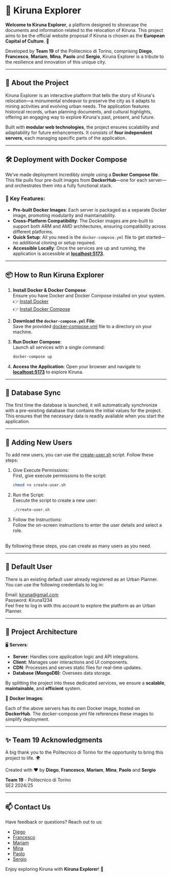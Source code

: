 # 🌌 Kiruna Explorer

**Welcome to Kiruna Explorer**, a platform designed to showcase the documents and information related to the relocation of Kiruna. This project aims to be the official website proposal if Kiruna is chosen as the **European Capital of Culture**. 🌟

Developed by **Team 19** of the Politecnico di Torino, comprising **Diego**, **Francesco**, **Mariam**, **Mina**, **Paolo** and **Sergio**, Kiruna Explorer is a tribute to the resilience and innovation of this unique city.

---

## 🚀 About the Project

Kiruna Explorer is an interactive platform that tells the story of Kiruna's relocation—a monumental endeavor to preserve the city as it adapts to mining activities and evolving urban needs. The application features historical records, urban planning documents, and cultural highlights, offering an engaging way to explore Kiruna's past, present, and future.

Built with **modular web technologies**, the project ensures scalability and adaptability for future enhancements. It consists of **four independent servers**, each managing specific parts of the application.

---

## 🛠️ Deployment with Docker Compose

We’ve made deployment incredibly simple using a **Docker Compose file**. This file pulls four pre-built images from **DockerHub**—one for each server—and orchestrates them into a fully functional stack.

### 🔑 Key Features:

- **Pre-built Docker Images**: Each server is packaged as a separate Docker image, promoting modularity and maintainability.
- **Cross-Platform Compatibility**: The Docker images are pre-built to support both ARM and AMD architectures, ensuring compatibility across different platforms.
- **Quick Setup**: All you need is the `docker-compose.yml` file to get started—no additional cloning or setup required.
- **Accessible Locally**: Once the services are up and running, the application is accessible at **[localhost:5173](http://localhost:5173)**.

---

## 📦 How to Run Kiruna Explorer

1. **Install Docker & Docker Compose**:  
   Ensure you have Docker and Docker Compose installed on your system.  
   👉 [Install Docker](https://docs.docker.com/get-docker/)  
   👉 [Install Docker Compose](https://docs.docker.com/compose/install/)

2. **Download the `docker-compose.yml` File**:  
   Save the provided [docker-compose.yml](./docker-compose.yml) file to a directory on your machine.

3. **Run Docker Compose**:  
   Launch all services with a single command:
   ```bash
   docker-compose up
   ```
4. **Access the Application**:
   Open your browser and navigate to **[localhost:5173](http://localhost:5173)** to explore Kiruna.

---

## 📂 Database Sync

The first time the database is launched, it will automatically synchronize with a pre-existing database that contains the initial values for the project. This ensures that the necessary data is readily available when you start the application.

---

## 👤 Adding New Users

To add new users, you can use the [create-user.sh](./create-user.sh) script. Follow these steps:

1. Give Execute Permissions:<br>
   First, give execute permissions to the script:
   ```bash
   chmod +x create-user.sh
   ```
2. Run the Script: <br>
   Execute the script to create a new user:
   ```bash
   ./create-user.sh
   ```
3. Follow the Instructions:<br>
   Follow the on-screen instructions to enter the user details and select a role.

<br>
By following these steps, you can create as many users as you need.

---

## 📝 Default User

There is an existing default user already registered as an Urban Planner. You can use the following credentials to log in:

Email: kiruna@gmail.com <br>
Password: Kiruna1234 <br>
Feel free to log in with this account to explore the platform as an Urban Planner.

---

## 🧩 Project Architecture

🖥️ **Servers**:

- **Server**: Handles core application logic and API integrations.
- **Client**: Manages user interactions and UI components.
- **CDN**: Processes and serves static files for real-time updates.
- **Database (MongoDB)**: Oversees data storage.

By splitting the project into these dedicated services, we ensure a **scalable**, **maintainable**, and **efficient** system.

📂 **Docker Images**:

Each of the above servers has its own Docker image, hosted on **DockerHub**. The docker-compose.yml file references these images to simplify deployment.

---

## ✨ Team 19 Acknowledgments

A big thank you to the Politecnico di Torino for the opportunity to bring this project to life. 🌍

Created with ❤️ by **Diego**, **Francesco**, **Mariam**, **Mina**, **Paolo** and **Sergio**

**Team 19** - Politecnico di Torino<br>
SE2 2024/25

---

## 📫 Contact Us

Have feedback or questions? Reach out to us:

- [Diego](https://github.com/akhre)
- [Francesco](https://github.com/fra2404)
- [Mariam](https://github.com/mariamtelly)
- [Mina](https://github.com/minasamadi)
- [Paolo](https://github.com/Paolino01)
- [Sergio](https://github.com/SergioCic1)

Enjoy exploring Kiruna with **Kiruna Explorer**! 🌟
